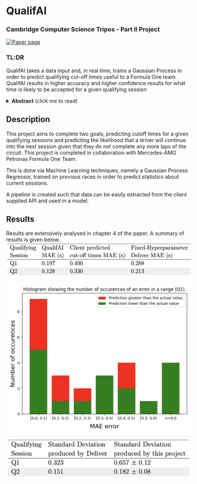 # QualifAI
### Cambridge Computer Science Tripos - Part II Project
[![Paper page](https://huggingface.co/datasets/huggingface/badges/resolve/main/paper-page-sm.svg)](markdown/PartIIDissertation-11.05.23-mct52.pdf)

### TL:DR
QualifAI takes a data input and, in real time, trains a Gaussian Process in order to predict qualifying cut-off times useful to a Formula One team. QualifAI results in higher accuracy and higher confidence results for what time is likely to be accepted for a given qualifying session

<details>
<summary> <b> Abstract</b> (click me to read)</summary>
<p>
This project is inspired by the growing need for fast, accurate decision-making within every aspect of the Formula One weekend. It is assumed that every team will have software that allows them to predict many aspects of how the race weekend will unfold, including qualifying cut-off times, and as such it is important that every team is consistently upgrading these predictors in order to increase the likelihood that they can generate a correct prediction. While a new qualifying cut-off time predictor was made recently for the client this did not give the probability of a given driver passing into the next session, and only the cut-off time for that session. This project builds on the previous iteration by focusing on the probabilistic aspect of models to allow for informed decisions. 
</p>
</details>

## Description

This project aims to complete two goals, predicting cutoff times for a given qualifying sessions and predicting the likelihood that a driver will continue into the next session given that they do not complete any more laps of the circuit. This project is completed in collaboration with Mercedes-AMG Petronas Formula One Team.

This is done via Machine Learning techniques, namely a Gaussian Process Regressor, trained on previous races in order to predict statistics about current sessions.

A pipeline is created such that data can be easily extracted from the client supplied API and used in a model.

## Results
Results are extensively analysed in chapter 4 of the paper. A summary of results is given below.
![mae results.png](markdown%2Fmae%20results.png)

![error range results.png](markdown%2Ferror%20range%20results.png)

![comparison with deliver.png](markdown%2Fcomparison%20with%20deliver.png)